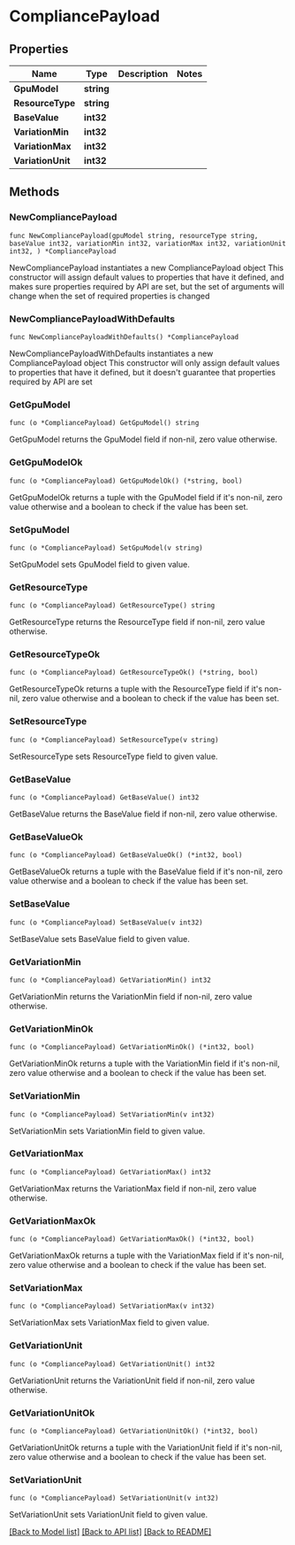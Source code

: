 # CompliancePayload

## Properties

Name | Type | Description | Notes
------------ | ------------- | ------------- | -------------
**GpuModel** | **string** |  | 
**ResourceType** | **string** |  | 
**BaseValue** | **int32** |  | 
**VariationMin** | **int32** |  | 
**VariationMax** | **int32** |  | 
**VariationUnit** | **int32** |  | 

## Methods

### NewCompliancePayload

`func NewCompliancePayload(gpuModel string, resourceType string, baseValue int32, variationMin int32, variationMax int32, variationUnit int32, ) *CompliancePayload`

NewCompliancePayload instantiates a new CompliancePayload object
This constructor will assign default values to properties that have it defined,
and makes sure properties required by API are set, but the set of arguments
will change when the set of required properties is changed

### NewCompliancePayloadWithDefaults

`func NewCompliancePayloadWithDefaults() *CompliancePayload`

NewCompliancePayloadWithDefaults instantiates a new CompliancePayload object
This constructor will only assign default values to properties that have it defined,
but it doesn't guarantee that properties required by API are set

### GetGpuModel

`func (o *CompliancePayload) GetGpuModel() string`

GetGpuModel returns the GpuModel field if non-nil, zero value otherwise.

### GetGpuModelOk

`func (o *CompliancePayload) GetGpuModelOk() (*string, bool)`

GetGpuModelOk returns a tuple with the GpuModel field if it's non-nil, zero value otherwise
and a boolean to check if the value has been set.

### SetGpuModel

`func (o *CompliancePayload) SetGpuModel(v string)`

SetGpuModel sets GpuModel field to given value.


### GetResourceType

`func (o *CompliancePayload) GetResourceType() string`

GetResourceType returns the ResourceType field if non-nil, zero value otherwise.

### GetResourceTypeOk

`func (o *CompliancePayload) GetResourceTypeOk() (*string, bool)`

GetResourceTypeOk returns a tuple with the ResourceType field if it's non-nil, zero value otherwise
and a boolean to check if the value has been set.

### SetResourceType

`func (o *CompliancePayload) SetResourceType(v string)`

SetResourceType sets ResourceType field to given value.


### GetBaseValue

`func (o *CompliancePayload) GetBaseValue() int32`

GetBaseValue returns the BaseValue field if non-nil, zero value otherwise.

### GetBaseValueOk

`func (o *CompliancePayload) GetBaseValueOk() (*int32, bool)`

GetBaseValueOk returns a tuple with the BaseValue field if it's non-nil, zero value otherwise
and a boolean to check if the value has been set.

### SetBaseValue

`func (o *CompliancePayload) SetBaseValue(v int32)`

SetBaseValue sets BaseValue field to given value.


### GetVariationMin

`func (o *CompliancePayload) GetVariationMin() int32`

GetVariationMin returns the VariationMin field if non-nil, zero value otherwise.

### GetVariationMinOk

`func (o *CompliancePayload) GetVariationMinOk() (*int32, bool)`

GetVariationMinOk returns a tuple with the VariationMin field if it's non-nil, zero value otherwise
and a boolean to check if the value has been set.

### SetVariationMin

`func (o *CompliancePayload) SetVariationMin(v int32)`

SetVariationMin sets VariationMin field to given value.


### GetVariationMax

`func (o *CompliancePayload) GetVariationMax() int32`

GetVariationMax returns the VariationMax field if non-nil, zero value otherwise.

### GetVariationMaxOk

`func (o *CompliancePayload) GetVariationMaxOk() (*int32, bool)`

GetVariationMaxOk returns a tuple with the VariationMax field if it's non-nil, zero value otherwise
and a boolean to check if the value has been set.

### SetVariationMax

`func (o *CompliancePayload) SetVariationMax(v int32)`

SetVariationMax sets VariationMax field to given value.


### GetVariationUnit

`func (o *CompliancePayload) GetVariationUnit() int32`

GetVariationUnit returns the VariationUnit field if non-nil, zero value otherwise.

### GetVariationUnitOk

`func (o *CompliancePayload) GetVariationUnitOk() (*int32, bool)`

GetVariationUnitOk returns a tuple with the VariationUnit field if it's non-nil, zero value otherwise
and a boolean to check if the value has been set.

### SetVariationUnit

`func (o *CompliancePayload) SetVariationUnit(v int32)`

SetVariationUnit sets VariationUnit field to given value.



[[Back to Model list]](../README.md#documentation-for-models) [[Back to API list]](../README.md#documentation-for-api-endpoints) [[Back to README]](../README.md)


